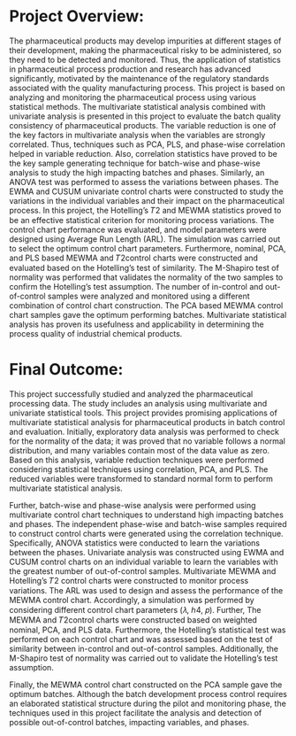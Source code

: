 # Project Overview:

The pharmaceutical products may develop impurities at different stages of their development, making the pharmaceutical risky to be administered, so they need to be detected and monitored. Thus, the application of statistics in pharmaceutical process production and research has advanced significantly, motivated by the maintenance of the regulatory standards associated with the quality manufacturing process.
This project is based on analyzing and monitoring the pharmaceutical process using various statistical methods. The multivariate statistical analysis combined with univariate analysis is presented in this project to evaluate the batch quality consistency of pharmaceutical products. The variable reduction is one of the key factors in multivariate analysis when the variables are strongly correlated. Thus, techniques such as PCA, PLS, and phase-wise correlation helped in variable reduction. Also, correlation statistics have proved to be the key sample generating technique for batch-wise and phase-wise analysis to study the high impacting batches and phases. Similarly, an ANOVA test was performed to assess the variations between phases. The EWMA and CUSUM univariate control charts were constructed to study the variations in the individual variables and their impact on the pharmaceutical process. In this project, the Hotelling’s 𝑇2 and MEWMA statistics proved to be an effective statistical criterion for monitoring process variations. The control chart performance was evaluated, and model parameters were designed using Average Run Length (ARL). The simulation was carried out to select the optimum control chart parameters. Furthermore, nominal, PCA, and PLS based MEWMA and 𝑇2control charts were constructed and evaluated based on the Hotelling’s test of similarity. The M-Shapiro test of normality was performed that validates the normality of the two samples to confirm the Hotelling’s test assumption. The number of in-control and out-of-control samples were analyzed and monitored using a different combination of control chart construction. The PCA based MEWMA control chart samples gave the optimum performing batches. Multivariate statistical analysis has proven its usefulness and applicability in determining the process quality of industrial chemical products.

# Final Outcome:
This project successfully studied and analyzed the pharmaceutical processing data. The study includes an analysis using multivariate and univariate statistical tools. This project provides promising applications of multivariate statistical analysis for pharmaceutical products in batch control and evaluation. Initially, exploratory data analysis was performed to check for the normality of the data; it was proved that no variable follows a normal distribution, and many
variables contain most of the data value as zero. Based on this analysis, variable reduction techniques were performed considering statistical techniques using correlation, PCA, and PLS. The reduced variables were transformed to standard normal form to perform multivariate statistical analysis. 

Further, batch-wise and phase-wise analysis were performed using multivariate control chart techniques to understand high impacting batches and phases. The independent phase-wise and batch-wise samples required to construct control charts were generated using the correlation technique. Specifically, ANOVA statistics were conducted to learn the variations between the phases. Univariate analysis was constructed using EWMA and CUSUM control charts on an individual variable to learn the variables with the greatest number of out-of-control samples. Multivariate MEWMA and Hotelling’s 𝑇2 control charts were constructed to monitor process variations. The ARL was used to design and assess the performance of the MEWMA control chart. Accordingly, a simulation was performed by considering different control chart parameters (𝜆, ℎ4, 𝑝). Further, The MEWMA and 𝑇2control charts were constructed based on weighted nominal, PCA, and PLS data. Furthermore, the Hotelling’s statistical test was performed on each control chart and was assessed based on the test of similarity between in-control and out-of-control samples. Additionally, the M-Shapiro test of normality was carried out to validate the
Hotelling’s test assumption. 

Finally, the MEWMA control chart constructed on the PCA sample gave the optimum batches. Although the batch development process control requires an elaborated statistical structure during the pilot and monitoring phase, the techniques used in this project facilitate the analysis and detection of possible out-of-control batches, impacting variables, and phases.
